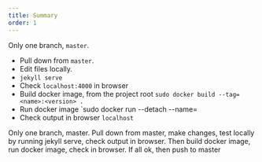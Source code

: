 ```yaml
---
title: Summary
order: 1
---
```


Only one branch, `master`.

- Pull down from `master`.
- Edit files locally.
- `jekyll serve`
- Check `localhost:4000` in browser
- Build docker image, from the project root `sudo docker build --tag=<name>:<version> .`
- Run docker image `sudo docker run --detach --name=<container-name> <image-tag>
- Check output in browser `localhost`

Only one branch, master. Pull down from master, make changes, test locally by running jekyll serve, check output in browser. Then build docker image, run docker image, check in browser. If all ok, then push to master